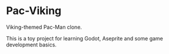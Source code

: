 # Pac-Viking

Viking-themed Pac-Man clone.

This is a toy project for learning Godot, Aseprite and some game development basics.
